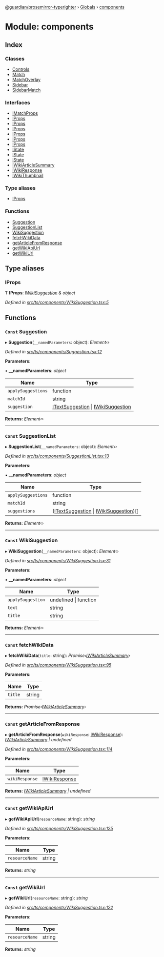[@guardian/prosemirror-typerighter](../README.md) › [Globals](../globals.md) › [components](components.md)

# Module: components

## Index

### Classes

* [Controls](../classes/components.controls.md)
* [Match](../classes/components.match.md)
* [MatchOverlay](../classes/components.matchoverlay.md)
* [Sidebar](../classes/components.sidebar.md)
* [SidebarMatch](../classes/components.sidebarmatch.md)

### Interfaces

* [IMatchProps](../interfaces/components.imatchprops.md)
* [IProps](../interfaces/components.iprops.md)
* [IProps](../interfaces/components.iprops-1.md)
* [IProps](../interfaces/components.iprops-2.md)
* [IProps](../interfaces/components.iprops-3.md)
* [IProps](../interfaces/components.iprops-4.md)
* [IProps](../interfaces/components.iprops-5.md)
* [IState](../interfaces/components.istate.md)
* [IState](../interfaces/components.istate-1.md)
* [IState](../interfaces/components.istate-2.md)
* [IWikiArticleSummary](../interfaces/components.iwikiarticlesummary.md)
* [IWikiResponse](../interfaces/components.iwikiresponse.md)
* [IWikiThumbnail](../interfaces/components.iwikithumbnail.md)

### Type aliases

* [IProps](components.md#iprops)

### Functions

* [Suggestion](components.md#const-suggestion)
* [SuggestionList](components.md#const-suggestionlist)
* [WikiSuggestion](components.md#const-wikisuggestion)
* [fetchWikiData](components.md#const-fetchwikidata)
* [getArticleFromResponse](components.md#const-getarticlefromresponse)
* [getWikiApiUrl](components.md#const-getwikiapiurl)
* [getWikiUrl](components.md#const-getwikiurl)

## Type aliases

###  IProps

Ƭ **IProps**: *[IWikiSuggestion](../interfaces/interfaces.iwikisuggestion.md) & object*

*Defined in [src/ts/components/WikiSuggestion.tsx:5](https://github.com/guardian/prosemirror-typerighter/blob/530a4bd/src/ts/components/WikiSuggestion.tsx#L5)*

## Functions

### `Const` Suggestion

▸ **Suggestion**(`__namedParameters`: object): *Element‹›*

*Defined in [src/ts/components/Suggestion.tsx:12](https://github.com/guardian/prosemirror-typerighter/blob/530a4bd/src/ts/components/Suggestion.tsx#L12)*

**Parameters:**

▪ **__namedParameters**: *object*

Name | Type |
------ | ------ |
`applySuggestions` | function |
`matchId` | string |
`suggestion` | [ITextSuggestion](../interfaces/interfaces.itextsuggestion.md) &#124; [IWikiSuggestion](../interfaces/interfaces.iwikisuggestion.md) |

**Returns:** *Element‹›*

___

### `Const` SuggestionList

▸ **SuggestionList**(`__namedParameters`: object): *Element‹›*

*Defined in [src/ts/components/SuggestionList.tsx:13](https://github.com/guardian/prosemirror-typerighter/blob/530a4bd/src/ts/components/SuggestionList.tsx#L13)*

**Parameters:**

▪ **__namedParameters**: *object*

Name | Type |
------ | ------ |
`applySuggestions` | function |
`matchId` | string |
`suggestions` | ([ITextSuggestion](../interfaces/interfaces.itextsuggestion.md) &#124; [IWikiSuggestion](../interfaces/interfaces.iwikisuggestion.md))[] |

**Returns:** *Element‹›*

___

### `Const` WikiSuggestion

▸ **WikiSuggestion**(`__namedParameters`: object): *Element‹›*

*Defined in [src/ts/components/WikiSuggestion.tsx:31](https://github.com/guardian/prosemirror-typerighter/blob/530a4bd/src/ts/components/WikiSuggestion.tsx#L31)*

**Parameters:**

▪ **__namedParameters**: *object*

Name | Type |
------ | ------ |
`applySuggestion` | undefined &#124; function |
`text` | string |
`title` | string |

**Returns:** *Element‹›*

___

### `Const` fetchWikiData

▸ **fetchWikiData**(`title`: string): *Promise‹[IWikiArticleSummary](../interfaces/components.iwikiarticlesummary.md)›*

*Defined in [src/ts/components/WikiSuggestion.tsx:95](https://github.com/guardian/prosemirror-typerighter/blob/530a4bd/src/ts/components/WikiSuggestion.tsx#L95)*

**Parameters:**

Name | Type |
------ | ------ |
`title` | string |

**Returns:** *Promise‹[IWikiArticleSummary](../interfaces/components.iwikiarticlesummary.md)›*

___

### `Const` getArticleFromResponse

▸ **getArticleFromResponse**(`wikiResponse`: [IWikiResponse](../interfaces/components.iwikiresponse.md)): *[IWikiArticleSummary](../interfaces/components.iwikiarticlesummary.md) | undefined*

*Defined in [src/ts/components/WikiSuggestion.tsx:114](https://github.com/guardian/prosemirror-typerighter/blob/530a4bd/src/ts/components/WikiSuggestion.tsx#L114)*

**Parameters:**

Name | Type |
------ | ------ |
`wikiResponse` | [IWikiResponse](../interfaces/components.iwikiresponse.md) |

**Returns:** *[IWikiArticleSummary](../interfaces/components.iwikiarticlesummary.md) | undefined*

___

### `Const` getWikiApiUrl

▸ **getWikiApiUrl**(`resourceName`: string): *string*

*Defined in [src/ts/components/WikiSuggestion.tsx:125](https://github.com/guardian/prosemirror-typerighter/blob/530a4bd/src/ts/components/WikiSuggestion.tsx#L125)*

**Parameters:**

Name | Type |
------ | ------ |
`resourceName` | string |

**Returns:** *string*

___

### `Const` getWikiUrl

▸ **getWikiUrl**(`resourceName`: string): *string*

*Defined in [src/ts/components/WikiSuggestion.tsx:122](https://github.com/guardian/prosemirror-typerighter/blob/530a4bd/src/ts/components/WikiSuggestion.tsx#L122)*

**Parameters:**

Name | Type |
------ | ------ |
`resourceName` | string |

**Returns:** *string*
